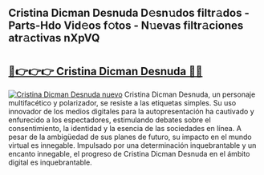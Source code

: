 ## Cristina Dicman Desnuda D𝚎sn𝚞dos filtr𝚊dos - Parts-Hdo Vid𝚎os f𝚘tos - N𝚞evas filtr𝚊ciones atr𝚊ctivas nXpVQ

# <h2><a href="http://mbc19g.tromn.icu/?c=Cristina+Dicman+Desnuda">🔗👉👉👉 Cristina Dicman Desnuda 🔗🔗</a></h2>

[![Cristina Dicman Desnuda nuevo](https://i.imgur.com/pEAQMta.gif)](http://mbc19g.tromn.icu/?c=Cristina+Dicman+Desnuda)
Cristina Dicman Desnuda, un personaje multifacético y polarizador, se resiste a las etiquetas simples. Su uso innovador de los medios digitales para la autopresentación ha cautivado y enfurecido a los espectadores, estimulando debates sobre el consentimiento, la identidad y la esencia de las sociedades en línea. A pesar de la ambigüedad de sus planes de futuro, su impacto en el mundo virtual es innegable. Impulsado por una determinación inquebrantable y un encanto innegable, el progreso de Cristina Dicman Desnuda en el ámbito digital es inquebrantable.
